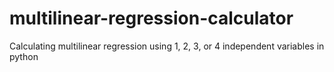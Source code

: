 # multilinear-regression-calculator
Calculating multilinear regression using 1, 2, 3, or 4 independent variables in python
